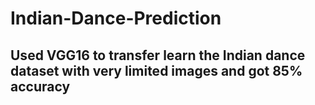 # Indian-Dance-Prediction
## Used VGG16 to transfer learn the Indian dance dataset with very limited images and got 85% accuracy

